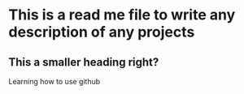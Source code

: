 # This is a read me file to write any description of any projects
## This a smaller heading right?
Learning how to use github
